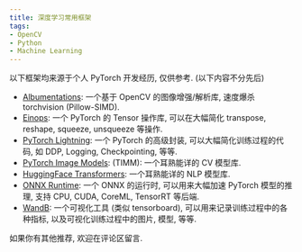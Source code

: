 ```yaml
---
title: 深度学习常用框架
tags:
- OpenCV
- Python
- Machine Learning
---
```


以下框架均来源于个人 PyTorch 开发经历, 仅供参考. (以下内容不分先后)

- [Albumentations](https://github.com/albumentations-team/albumentations): 一个基于 OpenCV 的图像增强/解析库, 速度爆杀 torchvision (Pillow-SIMD).
- [Einops](https://einops.rocks/): 一个 PyTorch 的 Tensor 操作库, 可以在大幅简化 transpose, reshape, squeeze, unsqueeze 等操作.
- [PyTorch Lightning](https://pytorch-lightning.readthedocs.io/): 一个 PyTorch 的高级封装, 可以大幅简化训练过程的代码, 如 DDP, Logging, Checkpointing, 等等.
- [PyTorch Image Models](https://github.com/rwightman/pytorch-image-models): (TIMM): 一个耳熟能详的 CV 模型库.
- [HuggingFace Transformers](https://huggingface.co/transformers/): 一个耳熟能详的 NLP 模型库.
- [ONNX Runtime](https://onnxruntime.ai/): 一个 ONNX 的运行时, 可以用来大幅加速 PyTorch 模型的推理, 支持 CPU, CUDA, CoreML, TensorRT 等后端.
- [WandB](https://wandb.ai/): 一个可视化工具 (类似 tensorboard), 可以用来记录训练过程中的各种指标, 以及可视化训练过程中的图片, 模型, 等等. 

如果你有其他推荐, 欢迎在评论区留言.
